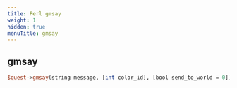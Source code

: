 ```yaml
---
title: Perl gmsay
weight: 1
hidden: true
menuTitle: gmsay
---
```

## gmsay
```perl
$quest->gmsay(string message, [int color_id], [bool send_to_world = 0])
```